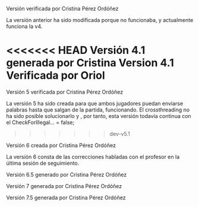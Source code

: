 Versión verificada por Cristina Pérez Ordóñez

La versión anterior ha sido modificada porque no funcionaba,
y actualmente funciona la v4.

<<<<<<< HEAD
Versión 4.1 generada por Cristina
Version 4.1 Verificada por Oriol
=======
Versión 5 verificada por Cristina Pérez Ordóñez

La versión 5 ha sido creada para que ambos jugadores puedan enviarse palabras hasta que salgan de la partida, funcionando.
El crossthreading no ha sido posible solucionarlo y , por tanto, esta versión todavía continua con el CheckForIllegal... = false;
>>>>>>> dev-v5.1


Versión 6 creada por Cristina Pérez Ordóñez

La versión 6 consta de las correcciones habladas con el profesor en la última sesión de seguimiento.
 

Versión 6.5 generado por Cristina Pérez Ordóñez

Versión 7 generada por Cristina Pérez Ordóñez

Versión 7.5 generada por Cristina Pérez Ordóñez

